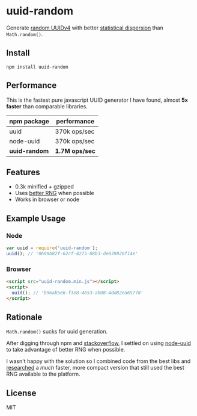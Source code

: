 # uuid-random

Generate [random UUIDv4](https://en.wikipedia.org/wiki/Universally_unique_identifier#Version_4_.28random.29)
with better [statistical dispersion](https://en.wikipedia.org/wiki/Statistical_dispersion)
than `Math.random()`.


## Install

    npm install uuid-random


## Performance

This is the fastest pure javascript UUID generator I have found, almost **5x 
faster** than comparable libraries.

| npm package     | performance      |
|-----------------|------------------|
| uuid            | 370k ops/sec     |
| node-uuid       | 370k ops/sec     |
| **uuid-random** | **1.7M ops/sec** |


## Features

  * 0.3k minified + gzipped
  * Uses [better RNG](http://caniuse.com/#feat=getrandomvalues) when possible
  * Works in browser or node


## Example Usage

### Node

```javascript
var uuid = require('uuid-random');
uuid(); // '0b99b82f-62cf-4275-88b3-de039020f14e'
```

### Browser

```html
<script src="uuid-random.min.js"></script>
<script>
  uuid(); // 'b96ab5e6-f1e8-4653-ab08-4dd82ea65778'
</script>
```

## Rationale

`Math.random()` sucks for uuid generation.

After digging through npm and
[stackoverflow](http://stackoverflow.com/questions/105034/create-guid-uuid-in-javascript/2117523#2117523),
I settled on using [node-uuid](https://github.com/broofa/node-uuid) to take
advantage of better RNG when possible.

I wasn't happy with the solution so I combined code from the best libs and
[researched](https://gist.github.com/jed/982883) a *much* faster, more compact 
version that still used the best RNG available to the platform.

## License

MIT
